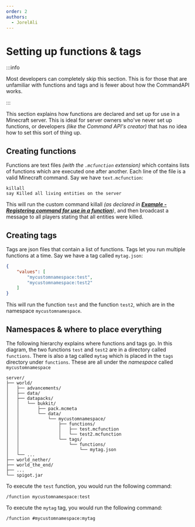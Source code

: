 ```yaml
---
order: 2
authors:
  - JorelAli
---
```


# Setting up functions & tags

:::info

Most developers can completely skip this section. This is for those that are unfamiliar with functions and tags and is fewer about how the CommandAPI works.

:::

This section explains how functions are declared and set up for use in a Minecraft server. This is ideal for server owners who've never set up functions, or developers _(like the Command API's creator)_ that has no idea how to set this sort of thing up.


## Creating functions

Functions are text files _(with the `.mcfunction` extension)_ which contains lists of functions which are executed one after another. Each line of the file is a valid Minecraft command. Say we have `text.mcfunction`:

```mccmd
killall
say Killed all living entities on the server
```

This will run the custom command killall _(as declared in [**Example - Registering command for use in a function**](./functions#example-registering-command-for-use-in-a-function))_, and then broadcast a message to all players stating that all entities were killed.

## Creating tags

Tags are json files that contain a list of functions. Tags let you run multiple functions at a time. Say we have a tag called `mytag.json`:

```json
{
    "values": [
        "mycustomnamespace:test",
        "mycustomnamespace:test2"
    ]
}
```

This will run the function `test` and the function `test2`, which are in the namespace `mycustomnamespace`.

## Namespaces & where to place everything

The following hierarchy explains where functions and tags go. In this diagram, the two functions `test` and `test2` are in a directory called `functions`. There is also a tag called `mytag` which is placed in the `tags` directory under `functions`. These are all under the _namespace_ called `mycustomnamespace`

```log
server/
├── world/
│   ├── advancements/
│   ├── data/
│   ├── datapacks/
│   │   └── bukkit/
│   │       ├── pack.mcmeta
│   │       └── data/
│   │           └── mycustomnamespace/
│   │               ├── functions/
│   │               │   ├── test.mcfunction
│   │               │   └── test2.mcfunction
│   │               └── tags/
│   │                   └── functions/
│   │                       └── mytag.json
│   └── ...
├── world_nether/
├── world_the_end/
├── ...
└── spigot.jar
```

To execute the `test` function, you would run the following command:

```mccmd
/function mycustomnamespace:test
```

To execute the `mytag` tag, you would run the following command:

```mccmd
/function #mycustomnamespace:mytag
```